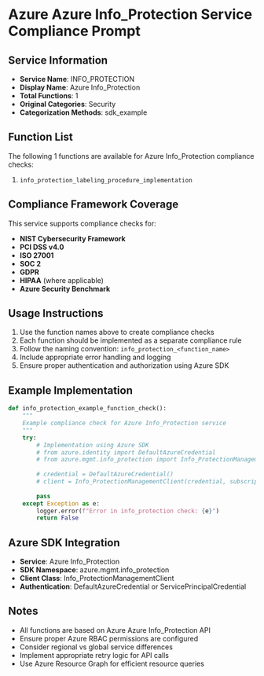 # Azure Azure Info_Protection Service Compliance Prompt

## Service Information
- **Service Name**: INFO_PROTECTION
- **Display Name**: Azure Info_Protection
- **Total Functions**: 1
- **Original Categories**: Security
- **Categorization Methods**: sdk_example

## Function List
The following 1 functions are available for Azure Info_Protection compliance checks:

1. `info_protection_labeling_procedure_implementation`


## Compliance Framework Coverage
This service supports compliance checks for:
- **NIST Cybersecurity Framework**
- **PCI DSS v4.0**
- **ISO 27001**
- **SOC 2**
- **GDPR**
- **HIPAA** (where applicable)
- **Azure Security Benchmark**

## Usage Instructions
1. Use the function names above to create compliance checks
2. Each function should be implemented as a separate compliance rule
3. Follow the naming convention: `info_protection_<function_name>`
4. Include appropriate error handling and logging
5. Ensure proper authentication and authorization using Azure SDK

## Example Implementation
```python
def info_protection_example_function_check():
    """
    Example compliance check for Azure Info_Protection service
    """
    try:
        # Implementation using Azure SDK
        # from azure.identity import DefaultAzureCredential
        # from azure.mgmt.info_protection import Info_ProtectionManagementClient
        
        # credential = DefaultAzureCredential()
        # client = Info_ProtectionManagementClient(credential, subscription_id)
        
        pass
    except Exception as e:
        logger.error(f"Error in info_protection check: {e}")
        return False
```

## Azure SDK Integration
- **Service**: Azure Info_Protection
- **SDK Namespace**: azure.mgmt.info_protection
- **Client Class**: Info_ProtectionManagementClient
- **Authentication**: DefaultAzureCredential or ServicePrincipalCredential

## Notes
- All functions are based on Azure Azure Info_Protection API
- Ensure proper Azure RBAC permissions are configured
- Consider regional vs global service differences
- Implement appropriate retry logic for API calls
- Use Azure Resource Graph for efficient resource queries
